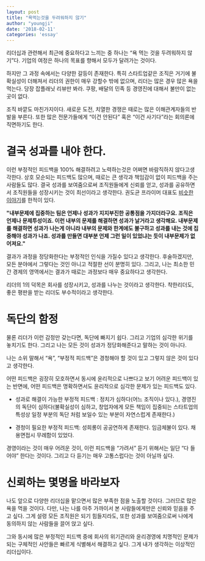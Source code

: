 ```yaml
---
layout: post
title: "욕먹는것을 두려워하지 않기"
author: "youngji"
date: '2018-02-11'
categories: 'essay'
---
```


리더십과 관련해서 최근에 중요하다고 느끼는 중 하나는 “욕 먹는 것을 두려워하지 않기”다. 기업의 여정은 하나의 목표를 향해서 모두가 달려가는 것이다.

하지만 그 과정 속에서는 다양한 갈등이 존재한다. 특히 스타트업같은 조직은 거기에 불확실성이 더해져서 리더의 권한이 매우 강할수 밖에 없으며, 리더는 많은 경우 많은 욕을 먹는다. 당장 잡플래닛 리뷰만 봐라. 쿠팡, 배달의 민족 등 경영진에 대해서 불만이 없는 곳이 없다.

조직 바깥도 마친가지이다. 새로운 도전, 치열한 경쟁은 때로는 많은 이해관계자들의 반발을 부른다. 또한 많은 전문가들에게 “이건 안된다” 혹은 “이건 사기다”라는 회의론에 직면하기도 한다.

# 결국 성과를 내야 한다.

이런 부정적인 피드백을 100% 해결하려고 노력하는것은 어쩌면 바람직하지 않다고생각한다. 상호 모순되는 피드백도 많으며, 때로는 큰 생각과 책임감이 없이 피드백을 주는 사람들도 많다. 결국 성과를 보여줌으로써 조직원들에게 신뢰를 얻고, 성과를 공유하면서 조직원들을 성장시키는 것이 최선이라고 생각한다. 권도균 프라이머 대표도 [비슷한 이야기](https://www.facebook.com/douglas.guen?hc_ref=ARRggho-XLfN3GriugXCkcT3XGsCTLG_jjKsrMfzc9WlrwrIf-7bxNTtXDqUi1qv6e8&fref=nf)를 한적이 있다.

**"내부문제에 집중하는 팀은 언제나 성과가 지지부진한 공통점을 가지더라구요. 조직은 언제나 문제투성이죠. 이런 내부의 문제를 해결하면 성과가 날거라고 생각해요. 내부문제를 해결하면 성과가 나는게 아니라 내부의 문제와 한계에도 불구하고 성과를 내는 것에 집중해야 성과가 나죠. 성과를 만들면 대부분 언제 그런 일이 있었냐는 듯이 내부문제가 없어져요."**

결과가 과정을 정당화한다는 부정적인 인식을 가질수 있다고 생각한다. 후술하겠지만, 모든 분야에서 그렇다는 것인 아니고 적절한 선이 분명히 있다. 그리고, 나는 최소한 민간 경제의 영역에서는 결과가 때로는 과정보다 매우 중요하다고 생각한다.

리더의 1의 덕목은 회사를 성장시키고, 성과를 나누는 것이라고 생각한다. 착한리더도, 좋은 평판을 받는 리더도 부수적이라고 생각한다.

# 독단의 함정

물론 리더가 이런 감정만 갖는다면, 독단에 빠지기 쉽다. 그리고 기업의 심각한 위기를 놓치기도 한다. 그리고 나는 모든 것이 성과가 정당화해준다고 말하는 것이 아니다.

나는 소위 말해서 “욕”, “부정적 피드백”은  경청해야 할 것이 있고 그렇지 않은 것이 있다고 생각한다.

어떤 피드백은 굉장히 모호하면서 동시에 윤리적으로 나쁘다고 보기 어려운 피드백이 있는 반면에, 어떤 피드백은 명확하면서도 윤리적으로 심각한 문제가 있는 피드백도 있다.

- 성과로 해결이 가능한 부정적 피드백 : 정치가 심하다(어느 조직이나 있다.), 경영진의 독단이 심하다(불확실성이 심하고, 창업자에게 모든 책임이 집중되는 스타트업의 특성상 일정 부분의 독단 처럼 보일수 있는 부분이 자연스럽게 존재한다.)

- 경청이 필요한 부정적 피드백: 성희롱이 공공연하게 존재한다. 임금체불이 있다. 채용면접시 무례함이 있었다.

경영이라는 것이 매우 어려운 것이, 이런 피드백을 “가려서” 듣기 위해서는 일단 “다 들어야” 한다는 것이다. 그리고 다 듣기는 매우 고통스럽다는 것이 아닐까 싶다.

# 신뢰하는 몇명을 바라보자

나도 앞으로 다양한 리더십을 맡으면서 많은 부족한 점을 노출할 것이다. 그러므로 많은 욕을 먹을 것이다. 다만, 나는 나를 아주 가까이서 본 사람들에게만은 신뢰와 믿음을 주고 싶다. 그게 설령 모든 조직원은 되기 힘들지라도,  또한 성과를 보여줌으로써 나에게 동의하지 않는 사람들을 끌어 앉고 싶다.

그와 동시에 많은 부정적인 피드백 중에 회사의 위기관리와 윤리경영에 치명적인 문제가 되는 구체적인 사안들은 빠르게 식별해서 해결하고 싶다. 그게 내가 생각하는 이상적인 리더십이다.
